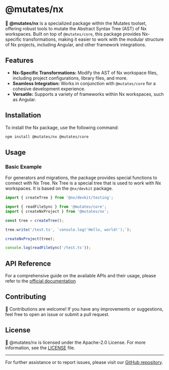 # @mutates/nx

🚀 **@mutates/nx** is a specialized package within the Mutates toolset, offering robust tools to
mutate the Abstract Syntax Tree (AST) of Nx workspaces. Built on top of `@mutates/core`, this
package provides Nx-specific transformations, making it easier to work with the modular structure of
Nx projects, including Angular, and other framework integrations.

## Features

- **Nx-Specific Transformations:** Modify the AST of Nx workspace files, including project
  configurations, library files, and more.
- **Seamless Integration:** Works in conjunction with `@mutates/core` for a cohesive development
  experience.
- **Versatile:** Supports a variety of frameworks within Nx workspaces, such as Angular.

## Installation

To install the Nx package, use the following command:

```sh
npm install @mutates/nx @mutates/core
```

## Usage

### Basic Example

For generators and migrations, the package provides special functions to connect with Nx Tree. Nx
Tree is a special tree that is used to work with Nx workspaces. It is based on the `@nx/devkit`
package.

```typescript
import { createTree } from '@nx/devkit/testing';

import { readFileSync } from '@mutates/core';
import { createNxProject } from '@mutates/nx';

const tree = createTree();

tree.write('/test.ts', `console.log('Hello, world!');`);

createNxProject(tree);

console.log(readFileSync('/test.ts'));
```

## API Reference

For a comprehensive guide on the available APIs and their usage, please refer to the
[official documentation](https://mutates.katsuba.dev/packages/nx)

## Contributing

🤝 Contributions are welcome! If you have any improvements or suggestions, feel free to open an
issue or submit a pull request.

## License

📄 @mutates/nx is licensed under the Apache-2.0 License. For more information, see the
[LICENSE](https://github.com/ikatsuba/mutates/blob/main/LICENSE) file.

---

For further assistance or to report issues, please visit our
[GitHub repository](https://github.com/ikatsuba/mutates).
